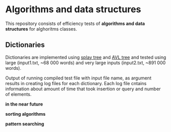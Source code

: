 # Algorithms and data structures

This repository consists of efficiency tests of **algorithms and data structures** for alghoritms classes.

## Dictionaries

Dictionaries are implemented using [splay tree](https://en.wikipedia.org/wiki/Splay_tree)
 and 
[AVL tree](https://en.wikipedia.org/wiki/AVL_tree)
 and tested using large (input1.txt, ~68 000 words) and very large inputs (input2.txt, ~891 000 words).
 
Output of running compiled test file with input file name, as argument results in creating log files for each dictionary. Each log file cntains information about amount of time that took insertion or query and number of elements.
 
 **in the near future**
 
 **sorting algorithms**
 
 **pattern searching**
